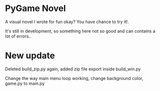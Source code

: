 # PyGame Novel
A visual novel I wrote for fun okay? You have chance to try it!.

It's still in development, so something here not so good and can contains a lot of errors..


# New update

Deleted build_zip.py again, added zip file export inside build_win.py

Change the way main menu loop working, change background color, game.py to main.py